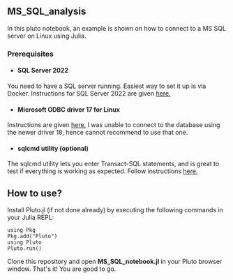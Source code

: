## MS_SQL_analysis

In this pluto notebook, an example is shown on how to connect to a MS SQL
server on Linux using Julia.

### Prerequisites

- #### SQL Server 2022
You need to have a SQL server running. Easiest way to set it up is via Docker.
Instructions for SQL Server 2022 are given [here.](https://learn.microsoft.com/en-us/sql/linux/quickstart-install-connect-docker?view=sql-server-linux-ver16&preserve-view=true&pivots=cs1-bash#pullandrun2022)

- #### Microsoft ODBC driver 17 for Linux
Instructions are given [here.](https://learn.microsoft.com/en-us/sql/connect/odbc/linux-mac/installing-the-microsoft-odbc-driver-for-sql-server?view=sql-server-ver16&tabs=alpine18-install%2Cubuntu17-install%2Cdebian8-install%2Credhat7-13-install%2Crhel7-offline#17)
I was unable to connect to the database using the newer driver 18, hence cannot recommend
to use that one.

- #### sqlcmd utility (optional)
The sqlcmd utility lets you enter Transact-SQL statements, and is great to test if
everything is working as expected. Follow instructions [here.](https://learn.microsoft.com/en-us/sql/linux/sql-server-linux-setup-tools?view=sql-server-linux-ver16&tabs=redhat-install%2Credhat-offline#install-tools-on-linux)

## How to use?

Install Pluto.jl (if not done already) by executing the following commands in your Julia REPL:

    using Pkg
    Pkg.add("Pluto")
    using Pluto
    Pluto.run() 

Clone this repository and open **MS_SQL_notebook.jl** in your Pluto browser window.
That's it! You are good to go.
